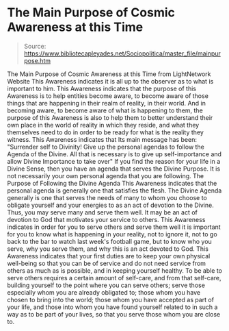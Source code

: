 # The Main Purpose of Cosmic Awareness at this Time

> Source: https://www.bibliotecapleyades.net/Sociopolitica/master_file/mainpurpose.htm

The Main Purpose of Cosmic Awareness at this Time
from
LightNetwork Website
This Awareness indicates it is all up to the
observer as to what is important to him. This Awareness indicates that the
purpose of this Awareness is to help entities become aware, to become aware of
those things that are happening in their realm of reality, in their world.
And in becoming aware, to become aware of what is happening to them, the purpose
of this Awareness is also to help them to better understand their own place in
the world of reality in which they reside, and what they themselves need to do
in order to be ready for what is the reality they witness.
This Awareness indicates that Its main message has been:
"Surrender self to Divinity! Give up the personal agendas to follow the Agenda of the Divine. All that is necessary is to give up self-importance and allow Divine Importance to take over"
If you find the reason for your life in a Divine Sense, then you have an agenda that serves the Divine Purpose. It is not necessarily your own personal agenda that you are following.
The Purpose of Following the Divine Agenda
This Awareness indicates that the personal agenda is generally one that
satisfies the flesh. The Divine Agenda generally is one that serves the needs of
many to whom you choose to obligate yourself and your energies to as an act of
devotion to the Divine.
Thus, you may serve many and serve them well. It may be an act of devotion to
God that motivates your service to others. This Awareness indicates in order for
you to serve others and serve them well it is important for you to know what is
happening in your reality, not to ignore it, not to go back to the bar to watch
last week's football game, but to know who you serve, why you serve them, and
why this is an act devoted to God.
This Awareness indicates that your first duties are to keep your own physical
well-being so that you can be of service and do not need service from others as
much as is possible, and in keeping yourself healthy.
To be able to serve others requires a certain amount of self-care, and from that
self-care, building yourself to the point where you can serve others; serve
those especially whom you are already obligated to; those whom you have chosen
to bring into the world; those whom you have accepted as part of your life, and
those into whom you have found yourself related to in such a way as to be part
of your lives, so that you serve those whom you are close to.
